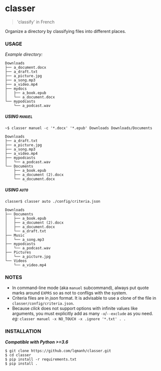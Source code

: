 # classer
> 'classify' in French

Organize a directory by classifying files into different places.


### USAGE
*Example directory:*
```
Downloads
├── a_document.docx
├── a_draft.txt
├── a_picture.jpg
├── a_song.mp3
├── a_video.mp4
├── mydocs
│   ├── a_book.epub
│   └── a_document.docx
└── mypodcasts
    └── a_podcast.wav
```

##### USING `MANUEL`
`~$ classer manuel -c '*.docx' '*.epub' Downloads Downloads/Documents`

```
Downloads
├── a_draft.txt
├── a_picture.jpg
├── a_song.mp3
├── a_video.mp4
├── mypodcasts
│   └── a_podcast.wav
└── Documents
    ├── a_book.epub
    ├── a_document (2).docx
    └── a_document.docx
```

##### USING `AUTO`
`classer$ classer auto ./config/criteria.json`

```
Downloads
├── Documents
│   ├── a_book.epub
│   ├── a_document (2).docx
│   ├── a_document.docx
│   └── a_draft.txt
├── Music
│   └── a_song.mp3
├── mypodcasts
│   └── a_podcast.wav
├── Pictures
│   └── a_picture.jpg
└── Videos
    └── a_video.mp4
```


### NOTES
- In command-line mode (aka `manuel` subcommand), always put quote marks around `EXPRS`
so as not to confligs with the system.
- Criteria files are in *json* format. It is advisable to use a clone of the file in
`classer/config/criteria.json`.
- Because *click* does not support options with infinite values like arguments, you
must explicitly add as many `-x`/`--exclude` as you need.
*eg:* `classer manuel -x NO_TOUCH -x .ignore '*.txt' . .`


### INSTALLATION
***Compatible with Python >=3.6***

```
$ git clone https://github.com/lqmanh/classer.git
$ cd classer
$ pip install -r requirements.txt
$ pip install .
```
